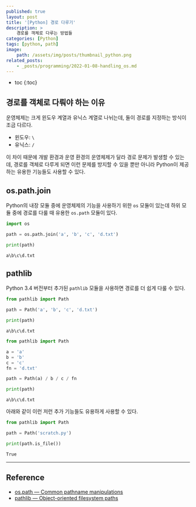 ```yaml
---
published: true
layout: post
title: '[Python] 경로 다루기'
description: >
    경로를 객체로 다루는 방법들
categories: [Python]
tags: [python, path]
image:
    path: /assets/img/posts/thumbnail_python.png
related_posts:
    - _posts/programming/2022-01-08-handling_os.md
---
```

* toc
{:toc}

## 경로를 객체로 다뤄야 하는 이유

운영체제는 크게 윈도우 계열과 유닉스 계열로 나뉘는데, 둘이 경로를 지정하는 방식이 조금 다르다.  

- 윈도우: `\`
- 유닉스: `/`

이 차이 때문에 개발 환경과 운영 환경의 운영체제가 달라 경로 문제가 발생할 수 있는데, 경로를 객체로 다루게 되면 이런 문제를 방지할 수 있을 뿐만 아니라 Python이 제공하는 유용한 기능들도 사용할 수 있다.  

## os.path.join

Python의 내장 모듈 중에 운영체제의 기능을 사용하기 위한 `os` 모듈이 있는데 하위 모듈 중에 경로를 다룰 때 유용한 `os.path` 모듈이 있다.  

```python
import os

path = os.path.join('a', 'b', 'c', 'd.txt')

print(path)
```
```
a\b\c\d.txt
```

## pathlib

Python 3.4 버전부터 추가된 `pathlib` 모듈을 사용하면 경로를 더 쉽게 다룰 수 있다.  

```python
from pathlib import Path

path = Path('a', 'b', 'c', 'd.txt')

print(path)
```
```
a\b\c\d.txt
```

```python
from pathlib import Path

a = 'a'
b = 'b'
c = 'c'
fn = 'd.txt'

path = Path(a) / b / c / fn

print(path)
```
```
a\b\c\d.txt
```

아래와 같이 이런 저런 추가 기능들도 유용하게 사용할 수 있다.  

```python
from pathlib import Path

path = Path('scratch.py')

print(path.is_file())
```
```
True
```

---
## Reference
- [os.path — Common pathname manipulations](https://docs.python.org/3/library/os.path.html)
- [pathlib — Object-oriented filesystem paths](https://docs.python.org/3/library/pathlib.html)
